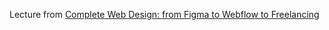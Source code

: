 Lecture from [Complete Web Design: from Figma to Webflow to Freelancing](https://www.udemy.com/course/freelance-web-design-from-design-to-development-to-making-money/)
